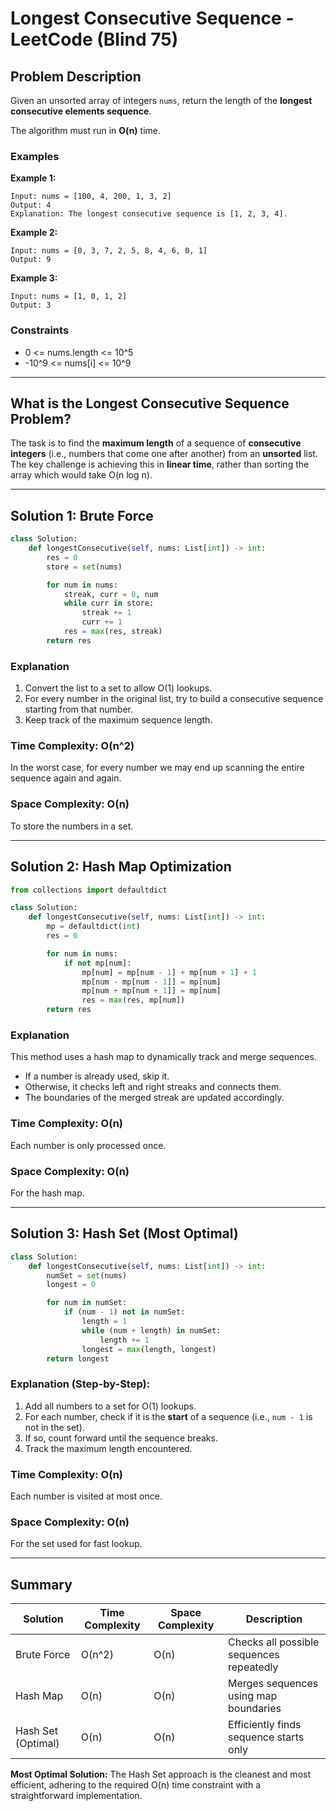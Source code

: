# Longest Consecutive Sequence - LeetCode (Blind 75)

## Problem Description
Given an unsorted array of integers `nums`, return the length of the **longest consecutive elements sequence**.

The algorithm must run in **O(n)** time.

### Examples
**Example 1:**
```
Input: nums = [100, 4, 200, 1, 3, 2]
Output: 4
Explanation: The longest consecutive sequence is [1, 2, 3, 4].
```

**Example 2:**
```
Input: nums = [0, 3, 7, 2, 5, 8, 4, 6, 0, 1]
Output: 9
```

**Example 3:**
```
Input: nums = [1, 0, 1, 2]
Output: 3
```

### Constraints
- 0 <= nums.length <= 10^5
- -10^9 <= nums[i] <= 10^9

---

## What is the Longest Consecutive Sequence Problem?
The task is to find the **maximum length** of a sequence of **consecutive integers** (i.e., numbers that come one after another) from an **unsorted** list. The key challenge is achieving this in **linear time**, rather than sorting the array which would take O(n log n).

---

## Solution 1: Brute Force
```python
class Solution:
    def longestConsecutive(self, nums: List[int]) -> int:
        res = 0
        store = set(nums)

        for num in nums:
            streak, curr = 0, num
            while curr in store:
                streak += 1
                curr += 1
            res = max(res, streak)
        return res
```

### Explanation
1. Convert the list to a set to allow O(1) lookups.
2. For every number in the original list, try to build a consecutive sequence starting from that number.
3. Keep track of the maximum sequence length.

### Time Complexity: O(n^2)
In the worst case, for every number we may end up scanning the entire sequence again and again.

### Space Complexity: O(n)
To store the numbers in a set.

---

## Solution 2: Hash Map Optimization
```python
from collections import defaultdict

class Solution:
    def longestConsecutive(self, nums: List[int]) -> int:
        mp = defaultdict(int)
        res = 0

        for num in nums:
            if not mp[num]:
                mp[num] = mp[num - 1] + mp[num + 1] + 1
                mp[num - mp[num - 1]] = mp[num]
                mp[num + mp[num + 1]] = mp[num]
                res = max(res, mp[num])
        return res
```

### Explanation
This method uses a hash map to dynamically track and merge sequences.
- If a number is already used, skip it.
- Otherwise, it checks left and right streaks and connects them.
- The boundaries of the merged streak are updated accordingly.

### Time Complexity: O(n)
Each number is only processed once.

### Space Complexity: O(n)
For the hash map.

---

## Solution 3: Hash Set (Most Optimal)
```python
class Solution:
    def longestConsecutive(self, nums: List[int]) -> int:
        numSet = set(nums)
        longest = 0

        for num in numSet:
            if (num - 1) not in numSet:
                length = 1
                while (num + length) in numSet:
                    length += 1
                longest = max(length, longest)
        return longest
```

### Explanation (Step-by-Step):
1. Add all numbers to a set for O(1) lookups.
2. For each number, check if it is the **start** of a sequence (i.e., `num - 1` is not in the set).
3. If so, count forward until the sequence breaks.
4. Track the maximum length encountered.

### Time Complexity: O(n)
Each number is visited at most once.

### Space Complexity: O(n)
For the set used for fast lookup.

---

## Summary
| Solution           | Time Complexity | Space Complexity | Description                              |
|--------------------|------------------|-------------------|------------------------------------------|
| Brute Force        | O(n^2)           | O(n)              | Checks all possible sequences repeatedly |
| Hash Map           | O(n)             | O(n)              | Merges sequences using map boundaries    |
| Hash Set (Optimal) | O(n)             | O(n)              | Efficiently finds sequence starts only   |

**Most Optimal Solution:** The Hash Set approach is the cleanest and most efficient, adhering to the required O(n) time constraint with a straightforward implementation.
